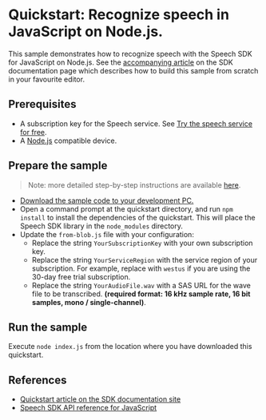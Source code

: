 # Quickstart: Recognize speech in JavaScript on Node.js.

This sample demonstrates how to recognize speech with the Speech SDK for JavaScript on Node.js.
See the [accompanying article](https://docs.microsoft.com/azure/cognitive-services/speech-service/quickstarts/from-blob?pivots=programming-language-javacript) on the SDK documentation page which describes how to build this sample from scratch in your favourite editor.

## Prerequisites

* A subscription key for the Speech service. See [Try the speech service for free](https://docs.microsoft.com/azure/cognitive-services/speech-service/get-started).
* A [Node.js](https://nodejs.org) compatible device.

## Prepare the sample

> Note: more detailed step-by-step instructions are available [here](https://docs.microsoft.com/azure/cognitive-services/speech-service/quickstarts/from-blob?pivots=programming-language-javascript).

* [Download the sample code to your development PC.](/README.md#get-the-samples)
* Open a command prompt at the quickstart directory, and run `npm install` to install the dependencies of the quickstart.
  This will place the Speech SDK library in the `node_modules` directory.
* Update the `from-blob.js` file with your configuration:
  * Replace the string `YourSubscriptionKey` with your own subscription key.
  * Replace the string `YourServiceRegion` with the service region of your subscription.
    For example, replace with `westus` if you are using the 30-day free trial subscription.
  * Replace the string `YourAudioFile.wav` with a SAS URL for the wave file to be transcribed. **(required format: 16 kHz sample rate, 16 bit samples, mono / single-channel)**.

## Run the sample

Execute `node index.js` from the location where you have downloaded this quickstart.

## References

* [Quickstart article on the SDK documentation site](https://docs.microsoft.com/azure/cognitive-services/speech-service/quickstarts/from-blob?pivots=programming-language-javascript)
* [Speech SDK API reference for JavaScript](https://aka.ms/csspeech/javascriptref)
